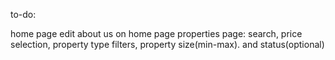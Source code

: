 to-do:

home page edit
about us on home page
properties page: search, price selection, property type filters, property size(min-max). and status(optional)
